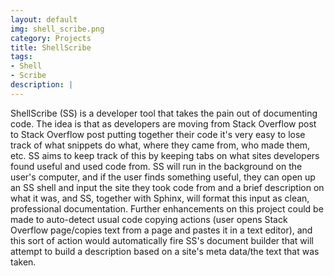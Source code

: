 ```yaml
---
layout: default
img: shell_scribe.png
category: Projects
title: ShellScribe
tags: 
- Shell
- Scribe
description: |
---
```

ShellScribe (SS) is a developer tool that takes the pain out of documenting code.  The idea is that as developers are moving from Stack Overflow post to Stack Overflow post putting together their code it's very easy to lose track of what snippets do what, where they came from, who made them, etc.  SS aims to keep track of this by keeping tabs on what sites developers found useful and used code from.  SS will run in the background on the user's computer, and if the user finds something useful, they can open up an SS shell and input the site they took code from and a brief description on what it was, and SS, together with Sphinx, will format this input as clean, professional documentation.  Further enhancements on this project could be made to auto-detect usual code copying actions (user opens Stack Overflow page/copies text from a page and pastes it in a text editor), and this sort of action would automatically fire SS's document builder that will attempt to build a description based on a site's meta data/the text that was taken.
